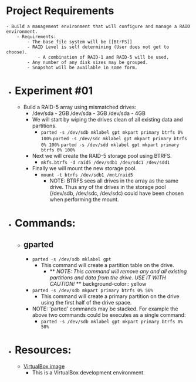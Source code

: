# Project Requirements
	- Build a management environment that will configure and manage a RAID environment.
		- Requirements:
			- The base file system will be [[BtrFS]]
			- RAID Level is self determining (User does not get to choose).
				- A combination of RAID-1 and RAID-5 will be used.
			- Any number of any disk sizes may be grouped.
			- Snapshot will be available in some form.
- # Experiment #01
	- Build a RAID-5 array using mismatched drives:
		- /dev/sda - 2GB
		  /dev/sda - 3GB
		  /dev/sda - 4GB
		- We will start by wiping the drives clean of all existing data and partitions.
			- ``parted -s /dev/sdb mklabel gpt mkpart primary btrfs 0% 100%``
			  ``parted -s /dev/sdc mklabel gpt mkpart primary btrfs 0% 100%``
			  ``parted -s /dev/sdd mklabel gpt mkpart primary btrfs 0% 100%``
		- Next we will create the RAID-5 storage pool using BTRFS.
			- ``mkfs.btrfs -d raid5 /dev/sdb1 /dev/sdc1 /dev/sdd1``
		- Finally we will mount the new storage pool.
			- ``mount -t btrfs /dev/sdb1 /mnt/raid5``
				- NOTE: BTRFS sees all drives in the array as the same drive.  Thus any of the drives in the storage pool (/dev/sdb, /dev/sdc, /dev/sdc) could have been chosen when performing the mount.
- # Commands:
	- ## **gparted**
		- ``parted -s /dev/sdb mklabel gpt``
			- This command will create a partition table on the drive.
				- ** *NOTE: This command will remove any and all existing partitions and data from the drive.  USE IT WITH CAUTION!* **
				  background-color:: yellow
		- ``parted -s /dev/sdb mkpart primary btrfs 0% 50%``
			- This command will create a primary partition on the drive using the first half of the drive space.
		- NOTE: 'parted' commands may be stacked.  For example the above two commands could be executes as a single command:
			- ``parted -s /dev/sdb mklabel gpt mkpart primary btrfs 0% 50%``
- # Resources:
	- [VirtualBox image]([[VB-LHR]])
		- This is a VirtualBox development environment.